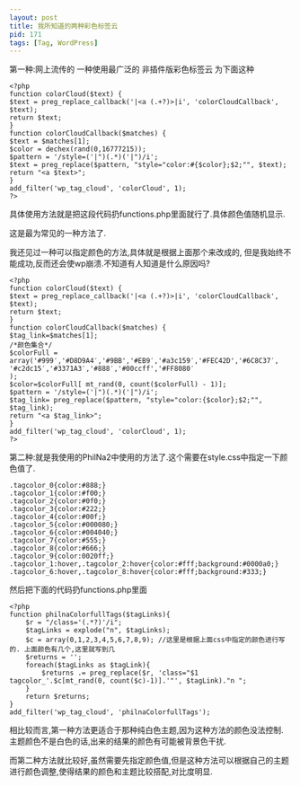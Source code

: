 ```yaml
---
layout: post
title: 我所知道的两种彩色标签云
pid: 171
tags: [Tag, WordPress]
---
```

第一种:网上流传的 一种使用最广泛的 非插件版彩色标签云 为下面这种

    <?php
    function colorCloud($text) {
    $text = preg_replace_callback('|<a (.+?)>|i', 'colorCloudCallback', $text);
    return $text;
    }
    function colorCloudCallback($matches) {
    $text = $matches[1];
    $color = dechex(rand(0,16777215));
    $pattern = '/style=('|")(.*)('|")/i';
    $text = preg_replace($pattern, "style="color:#{$color};$2;"", $text);
    return "<a $text>";
    }
    add_filter('wp_tag_cloud', 'colorCloud', 1);
    ?>

具体使用方法就是把这段代码扔functions.php里面就行了.具体颜色值随机显示.

这是最为常见的一种方法了.

我还见过一种可以指定颜色的方法,具体就是根据上面那个来改成的,
但是我始终不能成功,反而还会使wp崩溃.不知道有人知道是什么原因吗?

    <?php
    function colorCloud($text) {
    $text = preg_replace_callback('|<a (.+?)>|i', 'colorCloudCallback', $text);
    return $text;
    }
    function colorCloudCallback($matches) {
    $tag_link=$matches[1];
    /*颜色集合*/
    $colorFull = array('#999′,'#D8D9A4′,'#9BB','#EB9′,'#a3c159′,'#FEC42D','#6C8C37′,
    '#c2dc15′,'#3371A3′,'#888′,'#00ccff','#FF8080′
    );
    $color=$colorFull[ mt_rand(0, count($colorFull) - 1)];
    $pattern = '/style=('|")(.*)('|")/i';
    $tag_link= preg_replace($pattern, "style="color:{$color};$2;"", $tag_link);
    return "<a $tag_link>";
    }
    add_filter('wp_tag_cloud', 'colorCloud', 1);
    ?>

第二种:就是我使用的PhilNa2中使用的方法了.这个需要在style.css中指定一下颜色值了.

    .tagcolor_0{color:#888;}
    .tagcolor_1{color:#f00;}
    .tagcolor_2{color:#0f0;}
    .tagcolor_3{color:#222;}
    .tagcolor_4{color:#00f;}
    .tagcolor_5{color:#000080;}
    .tagcolor_6{color:#004040;}
    .tagcolor_7{color:#555;}
    .tagcolor_8{color:#666;}
    .tagcolor_9{color:0020ff;}
    .tagcolor_1:hover,.tagcolor_2:hover{color:#fff;background:#0000a0;}
    .tagcolor_6:hover,.tagcolor_8:hover{color:#fff;background:#333;}

然后把下面的代码扔functions.php里面

    <?php
    function philnaColorfullTags($tagLinks){
        $r = "/class='(.*?)'/i";
        $tagLinks = explode("n", $tagLinks);
        $c = array(0,1,2,3,4,5,6,7,8,9); //这里是根据上面css中指定的颜色进行写的. 上面颜色有几个,这里就写到几
        $returns = '';
        foreach($tagLinks as $tagLink){
            $returns .= preg_replace($r, 'class="$1 tagcolor_'.$c[mt_rand(0, count($c)-1)].'"', $tagLink)."n ";
        }
        return $returns;
    }
    add_filter('wp_tag_cloud', 'philnaColorfullTags');

相比较而言,第一种方法更适合于那种纯白色主题,因为这种方法的颜色没法控制. 主题颜色不是白色的话,出来的结果的颜色有可能被背景色干扰.

而第二种方法就比较好,虽然需要先指定颜色值,但是这种方法可以根据自己的主题进行颜色调整,使得结果的颜色和主题比较搭配,对比度明显.
